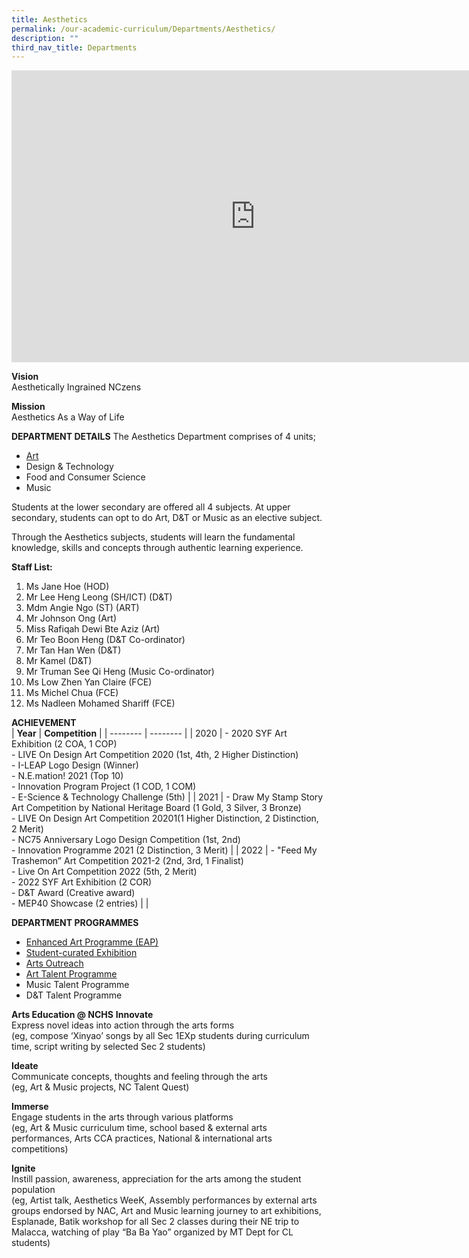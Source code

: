 ```yaml
---
title: Aesthetics
permalink: /our-academic-curriculum/Departments/Aesthetics/
description: ""
third_nav_title: Departments
---
```

<iframe allowfullscreen="true" height="467" width="780" frameborder="0" src="https://docs.google.com/presentation/d/e/2PACX-1vQcur9S8hGz8aRUzFkpZ4kkGkEL3N2Wp5U7OIqkzQ16sqwuPY-sRoeKChcy4rBABHqc5cUSn2aJKq4Z/embed?start=true&amp;loop=true&amp;delayms=5000"></iframe>

**Vision**<br>
Aesthetically Ingrained NCzens<br>

**Mission**<br>
Aesthetics As a Way of Life

**DEPARTMENT DETAILS**
The Aesthetics Department comprises of 4 units;
- [Art](https://sites.google.com/moe.edu.sg/unitquelyncart/about-ncart)<br>
- Design &amp; Technology<br>
- Food and Consumer Science<br>
- Music<br>

Students at the lower secondary are offered all 4 subjects. At upper secondary, students can opt to do Art, D&amp;T or Music as an elective subject.<br>

Through the Aesthetics subjects, students will learn the fundamental knowledge, skills and concepts&nbsp;through&nbsp;authentic learning experience.<br>

**Staff List:**<br>
1. Ms Jane Hoe (HOD)<br>
2. Mr Lee Heng Leong (SH/ICT) (D&amp;T)<br>
3.  Mdm Angie Ngo (ST) (ART)<br>
4.  Mr Johnson Ong (Art)<br>
5.  Miss Rafiqah Dewi Bte Aziz (Art)<br>
6.  Mr Teo Boon Heng (D&amp;T Co-ordinator)<br>
7.  Mr Tan Han Wen (D&amp;T)<br>
8.  Mr Kamel (D&amp;T)<br>
9.  Mr Truman See Qi Heng (Music Co-ordinator)<br>
10.  Ms Low Zhen Yan Claire (FCE)<br>
11.  Ms Michel Chua (FCE)<br>
12.  Ms Nadleen Mohamed Shariff (FCE)<br>

**ACHIEVEMENT**<br>
| **Year** | **Competition** | 
| -------- | -------- | 
| 2020 | - 2020 SYF Art Exhibition (2 COA, 1 COP)<br> - LIVE On Design Art Competition 2020 (1st, 4th, 2 Higher Distinction)<br>- I-LEAP Logo Design (Winner)<br>- N.E.mation! 2021 (Top 10)<br> - Innovation Program Project (1 COD, 1 COM)<br>- E-Science &amp; Technology Challenge (5th) | 
| 2021 | - Draw My Stamp Story Art Competition by National Heritage Board (1 Gold, 3 Silver, 3 Bronze)<br>- LIVE On Design Art Competition 20201(1 Higher Distinction, 2 Distinction, 2 Merit)<br> - NC75 Anniversary Logo Design Competition (1st, 2nd)<br> - Innovation Programme 2021 (2 Distinction, 3 Merit) |
| 2022 | - "Feed My Trashemon” Art Competition 2021-2 (2nd, 3rd, 1 Finalist)<br>- Live On Art Competition 2022 (5th, 2 Merit)<br> - 2022 SYF Art Exhibition (2 COR)<br> -  D&amp;T Award (Creative award)<br> - MEP40 Showcase (2 entries) |
|



**DEPARTMENT PROGRAMMES**

* [Enhanced Art Programme (EAP)](https://sites.google.com/moe.edu.sg/unitquelyncart/ncart-talent-development/enhanced-art-programme-eap)<br> 
* [Student-curated Exhibition ](https://sites.google.com/moe.edu.sg/unitquelyncart/art-learning-experiences/exhibition)<br> 
* [Arts Outreach](https://sites.google.com/moe.edu.sg/unitquelyncart/art-learning-experiences/ncart-outreach)<br> 
* [Art Talent Programme](https://sites.google.com/moe.edu.sg/unitquelyncart/ncart-talent-development/art-talent-programme-atp)<br> 
* Music Talent Programme<br> 
* D&amp;T Talent Programme<br>

**Arts Education @ NCHS** **Innovate**<br> Express novel ideas into action through the arts forms <br>(eg, compose ‘Xinyao’ songs by all Sec 1EXp students during curriculum time, script writing by selected Sec 2 students)<br>

**Ideate**<br> Communicate concepts, thoughts and feeling through the arts<br> (eg, Art &amp; Music projects, NC Talent Quest)<br> 

**Immerse**<br> Engage students in the arts through various platforms<br> (eg, Art &amp; Music curriculum time, school based &amp; external arts performances, Arts CCA practices, National &amp; international arts competitions)<br> 

**Ignite**<br> Instill passion, awareness, appreciation for the arts among the student population<br> (eg, Artist talk, Aesthetics WeeK, Assembly performances by external arts groups endorsed by NAC, Art and Music learning journey to art exhibitions, Esplanade, Batik workshop for all Sec 2 classes during their NE trip to Malacca, watching of play “Ba Ba Yao” organized by MT Dept for CL students)